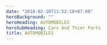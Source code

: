 ```yaml
---
date: "2018-02-10T11:52:18+07:00"
heroBackground: ""
heroHeading: AUTOMOBILES
heroSubHeading: Cars And Thier Parts
title: AUTOMOBILES
---
```

